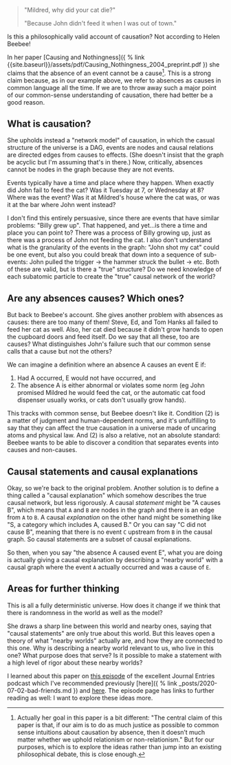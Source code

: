 > "Mildred, why did your cat die?"
> 
> "Because John didn't feed it when I was out of town."

Is this a philosophically valid account of causation? Not according to Helen Beebee!

In her paper [Causing and Nothingness]({ % link {{site.baseurl}}/assets/pdf/Causing_Nothingness_2004_preprint.pdf }) she claims that the absence of an event cannot be a cause[^purpose]. This is a strong claim because, as in our example above, we refer to absences as causes in common language all the time. If we are to throw away such a major point of our common-sense understanding of causation, there had better be a good reason.

[^purpose]: Actually her goal in this paper is a bit different: "The central claim of this paper is that, if our aim is to do as much justice as possible to common sense intuitions about causation by absence, then it doesn’t much matter whether we uphold relationism or non-relationism." But for our purposes, which is to explore the ideas rather than jump into an existing philosophical debate, this is close enough.

## What is causation?

She upholds instead a "network model" of causation, in which the casual structure of the universe is a DAG, events are nodes and causal relations are directed edges from causes to effects. (She doesn't insist that the graph be acyclic but I'm assuming that's in there.) Now, critically, absences cannot be nodes in the graph because they are not events.

Events typically have a time and place where they happen. When exactly did John fail to feed the cat? Was it Tuesday at 7, or Wednesday at 8? Where was the event? Was it at Mildred's house where the cat was, or was it at the bar where John went instead? 

I don't find this entirely persuasive, since there are events that have similar problems: "Billy grew up". That happened, and yet...is there a time and place you can point to? There was a process of Billy growing up, just as there was a process of John not feeding the cat. I also don't understand what is the granularity of the events in the graph: "John shot my cat" could be one event, but also you could break that down into a sequence of sub-events: John pulled the trigger -> the hammer struck the bullet -> etc. Both of these are valid, but is there a "true" structure? Do we need knowledge of each subatomic particle to create the "true" causal network of the world?


## Are any absences causes? Which ones?

But back to Beebee's account. She gives another problem with absences as causes: there are too many of them! Steve, Ed, and Tom Hanks all failed to feed her cat as well. Also, her cat died because it didn't grow hands to open the cupboard doors and feed itself. Do we say that all these, too are causes? What distinguishes John's failure such that our common sense calls that a cause but not the others? 

We can imagine a definition where an absence A causes an event E if:
1. Had A occurred, E would not have occurred, and
1. The absence A is either abnormal or violates some norm (eg John promised Mildred he would feed the cat, or the automatic cat food dispenser usually works, or cats don't usually grow hands).

This tracks with common sense, but Beebee doesn't like it. Condition (2) is a matter of judgment and human-dependent norms, and it's unfulfilling to say that they can affect the true causation in a universe made of uncaring atoms and physical law. And (2) is also a relative, not an absolute standard: Beebee wants to be able to discover a condition that separates events into causes and non-causes.

## Causal statements and causal explanations

Okay, so we're back to the original problem. Another solution is to define a thing called a "causal explanation" which somehow describes the true causal network, but less rigorously. A causal *statement* might be "A causes B", which means that `A` and `B` are nodes in the graph and there is an edge from `A` to `B`. A causal *explanation* on the other hand might be something like "S, a category which includes A, caused B." Or you can say "C did not cause B", meaning that there is no event `C` upstream from `B` in the causal graph. So causal statements are a subset of causal explanations.

So then, when you say "the absence A caused event E", what you are doing is actually giving a causal explanation by describing a "nearby world" with a causal graph where the event `A` actually occurred and was a cause of `E`.

## Areas for further thinking

This is all a fully deterministic universe. How does it change if we think that there is randomness in the world as well as the model?

She draws a sharp line between this world and nearby ones, saying that "causal statements" are only true about this world. But this leaves open a theory of what "nearby worlds" actually are, and how they are connected to this one. Why is describing a nearby world relevant to us, who live in this one? What purpose does that serve? Is it possible to make a statement with a high level of rigor about these nearby worlds? 

I learned about this paper on [this episode](https://journalentries.fireside.fm/beebee) of the excellent Journal Entries podcast which I've recommended previously [here]({ % link _posts/2020-07-02-bad-friends.md }) and [here](https://twitter.com/louispotok/status/1285584567118622722). The episode page has links to further reading as well: I want to explore these ideas more.

